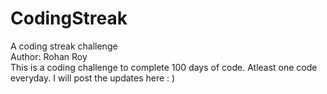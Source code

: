 # CodingStreak
A coding streak challenge <br>
Author: Rohan Roy
<br>
This is a coding challenge to complete 100 days of code. Atleast one code everyday. I will post the updates here : )
